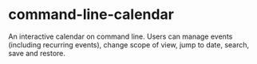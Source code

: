 # command-line-calendar
An interactive calendar on command line. Users can manage events (including recurring events), change scope of view, jump to date, search, save and restore.
